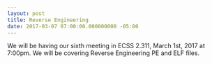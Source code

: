 ```yaml
---
layout: post
title: Reverse Engineering
date: 2017-03-07 07:00:00.000000000 -05:00
---
```


We will be having our sixth meeting in ECSS 2.311, March 1st, 2017 at
7:00pm. We will be covering Reverse Engineering PE and ELF files.

